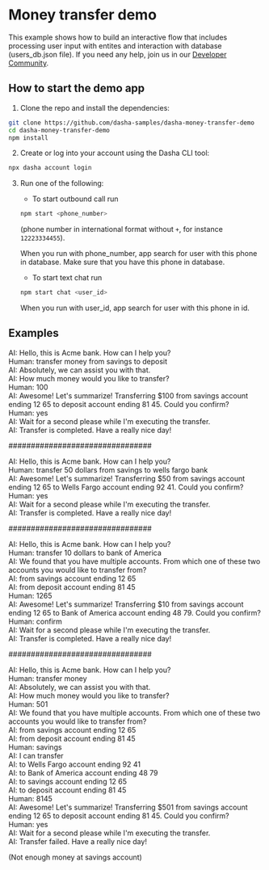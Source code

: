 
# Money transfer demo

This example shows how to build an interactive flow that includes processing user input with entites and interaction with database (users_db.json file). If you need any help, join us in our [Developer Community](https://discord.gg/R8mDP2JGmv).

## How to start the demo app

1. Clone the repo and install the dependencies:

```sh
git clone https://github.com/dasha-samples/dasha-money-transfer-demo
cd dasha-money-transfer-demo
npm install
```

2. Create or log into your account using the Dasha CLI tool:

```sh
npx dasha account login
```

3. Run one of the following:
    * To start outbound call run
    ```sh
    npm start <phone_number>
    ```
     (phone number in international format without `+`, for instance `12223334455`).

    When you run with phone_number, app search for user with this phone in database. Make sure that you have this phone in database.
     
    * To start text chat run
    ```sh
    npm start chat <user_id>
    ```

    When you run with user_id, app search for user with this phone in id.

## Examples

AI: Hello, this is Acme bank. How can I help you?   
Human: transfer money from savings to deposit   
AI: Absolutely, we can assist you with that.   
AI: How much money would you like to transfer?   
Human: 100   
AI: Awesome! Let's summarize! Transferring $100 from savings account ending 12 65 to deposit account ending 81 45. Could you confirm?   
Human: yes   
AI: Wait for a second please while I'm executing the transfer.   
AI: Transfer is completed. Have a really nice day!   

################################

AI: Hello, this is Acme bank. How can I help you?   
Human: transfer 50 dollars from savings to wells fargo bank   
AI: Awesome! Let's summarize! Transferring $50 from savings account ending 12 65 to Wells Fargo account ending 92 41. Could you confirm?   
Human: yes   
AI: Wait for a second please while I'm executing the transfer.   
AI: Transfer is completed. Have a really nice day!   

################################

AI: Hello, this is Acme bank. How can I help you?   
Human: transfer 10 dollars to bank of America   
AI: We found that you have multiple accounts. From which one of these two accounts you would like to transfer from?   
AI: from savings account ending 12 65   
AI: from deposit account ending 81 45   
Human: 1265   
AI: Awesome! Let's summarize! Transferring $10 from savings account ending 12 65 to Bank of America account ending 48 79. Could you confirm?   
Human: confirm   
AI: Wait for a second please while I'm executing the transfer.   
AI: Transfer is completed. Have a really nice day!   

################################

AI: Hello, this is Acme bank. How can I help you?   
Human: transfer money   
AI: Absolutely, we can assist you with that.   
AI: How much money would you like to transfer?   
Human: 501   
AI: We found that you have multiple accounts. From which one of these two accounts you would like to transfer from?   
AI: from savings account ending 12 65   
AI: from deposit account ending 81 45   
Human: savings   
AI: I can transfer   
AI: to Wells Fargo account ending 92 41   
AI: to Bank of America account ending 48 79   
AI: to savings account ending 12 65   
AI: to deposit account ending 81 45   
Human: 8145   
AI: Awesome! Let's summarize! Transferring $501 from savings account ending 12 65 to deposit account ending 81 45. Could you confirm?   
Human: yes   
AI: Wait for a second please while I'm executing the transfer.   
AI: Transfer failed. Have a really nice day!   

(Not enough money at savings account)
